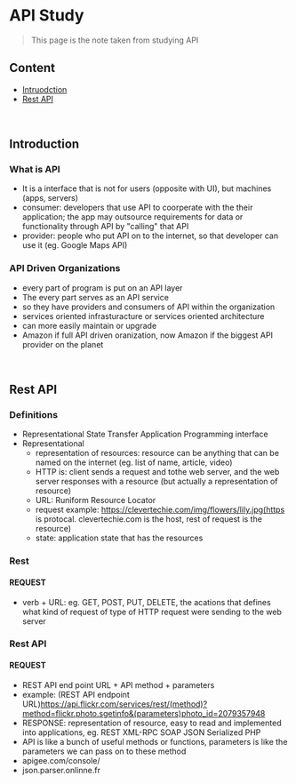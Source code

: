 # API Study
> This page is the note taken from studying API



## Content
* [Intruodction](#intro)
* [Rest API](#rest)



<br /><a name="intro"></a>
## Introduction


### What is API
* It is a interface that is not for users (opposite with UI), but machines (apps, servers)
* consumer: developers that use API to coorperate with the their application; the app may outsource requirements for data or functionality through API by "calling" that API
* provider: people who put API on to the internet, so that developer can use it (eg. Google Maps API)


### API Driven Organizations
* every part of program is put on an API layer
* The every part serves as an API service
* so they have providers and consumers of API within the organization
* services oriented infrasturacture or services oriented architecture
* can more easily maintain or upgrade
* Amazon if full API driven oranization, now Amazon if the biggest API provider on the planet



<br/><a name="rest"></a>
## Rest API


### Definitions
* Representational State Transfer Application Programming interface
* Representational
  - representation of resources: resource can be anything that can be named on the internet (eg. list of name, article, video)
  - HTTP is: client sends a request and tothe web server, and the web server responses with a resource (but actually a representation of resource)
  - URL: Runiform Resource Locator
  - request example: https://clevertechie.com/img/flowers/lily.jpg(https is protocal. clevertechie.com is the host, rest of request is the resource)
  - state: application state that has the resources


### Rest

#### REQUEST
* verb + URL: eg. GET, POST, PUT, DELETE, the acations that defines what kind of request of type of HTTP request were sending to the web server


### Rest API

#### REQUEST
* REST API end point URL + API method + parameters
* example: (REST API endpoint URL)https://api.flickr.com/services/rest/(method)?method=flickr.photo.sgetinfo&(parameters)photo_id=2079357948
* RESPONSE: representation of resource, easy to read and implemented into applications, eg. REST XML-RPC SOAP JSON Serialized PHP
* API is like a bunch of useful methods or functions, parameters is like the parameters we can pass on to these method
* apigee.com/console/
* json.parser.onlinne.fr